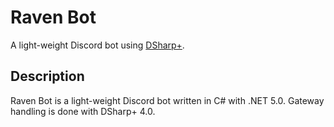 # Raven Bot
A light-weight Discord bot using [DSharp+](https://dsharpplus.github.io/). 

## Description 
Raven Bot is a light-weight Discord bot written in C# with .NET 5.0. Gateway handling is done with DSharp+ 4.0.
